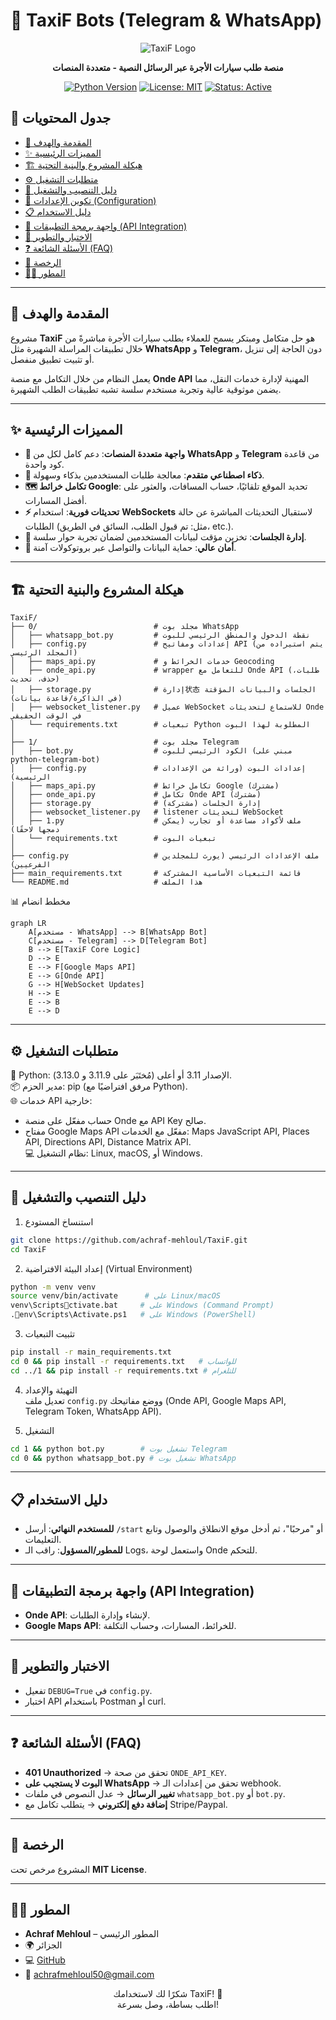 # 🚖 TaxiF Bots (Telegram & WhatsApp)

<div align="center">

![TaxiF Logo](https://via.placeholder.com/150/0088CC/FFFFFF?text=TaxiF)

**منصة طلب سيارات الأجرة عبر الرسائل النصية - متعددة المنصات**

[![Python Version](https://img.shields.io/badge/Python-3.11%2B-blue.svg)](https://www.python.org/)
[![License: MIT](https://img.shields.io/badge/License-MIT-green.svg)](LICENSE)
[![Status: Active](https://img.shields.io/badge/Status-Active%20Development-brightgreen.svg)](https://github.com/achraf-mehloul/TaxiF)

</div>

## 📖 جدول المحتويات
- [🎯 المقدمة والهدف](#-المقدمة-والهدف)
- [✨ المميزات الرئيسية](#-المميزات-الرئيسية)
- [🏗️ هيكلة المشروع والبنية التحتية](#️-هيكلة-المشروع-والبنية-التحتية)
- [⚙️ متطلبات التشغيل](#️-متطلبات-التشغيل)
- [🚀 دليل التنصيب والتشغيل](#-دليل-التنصيب-والتشغيل)
- [🔧 تكوين الإعدادات (Configuration)](#-تكوين-الإعدادات-configuration)
- [📋 دليل الاستخدام](#-دليل-الاستخدام)
- [🔌 واجهة برمجة التطبيقات (API Integration)](#-واجهة-برمجة-التطبيقات-api-integration)
- [🧪 الاختبار والتطوير](#-الاختبار-والتطوير)
- [❓ الأسئلة الشائعة (FAQ)](#-الأسئلة-الشائعة-faq)
- [📄 الرخصة](#-الرخصة)
- [👨‍💻 المطور](#-المطور)

---

## 🎯 المقدمة والهدف

مشروع **TaxiF** هو حل متكامل ومبتكر يسمح للعملاء بطلب سيارات الأجرة مباشرةً من خلال تطبيقات المراسلة الشهيرة مثل **WhatsApp** و **Telegram**، دون الحاجة إلى تنزيل أو تثبيت تطبيق منفصل.

يعمل النظام من خلال التكامل مع منصة **Onde API** المهنية لإدارة خدمات النقل، مما يضمن موثوقية عالية وتجربة مستخدم سلسة تشبه تطبيقات الطلب الشهيرة.

---

## ✨ المميزات الرئيسية

- **📱 واجهة متعددة المنصات**: دعم كامل لكل من **WhatsApp** و **Telegram** من قاعدة كود واحدة.
- **🧠 ذكاء اصطناعي متقدم**: معالجة طلبات المستخدمين بذكاء وسهولة.
- **🗺️ تكامل خرائط Google**: تحديد الموقع تلقائيًا، حساب المسافات، والعثور على أفضل المسارات.
- **⚡ تحديثات فورية**: استخدام **WebSockets** لاستقبال التحديثات المباشرة عن حالة الطلبات (مثل: تم قبول الطلب، السائق في الطريق، etc.).
- **💾 إدارة الجلسات**: تخزين مؤقت لبيانات المستخدمين لضمان تجربة حوار سلسة.
- **🔐 أمان عالي**: حماية البيانات والتواصل عبر بروتوكولات آمنة.

---

## 🏗️ هيكلة المشروع والبنية التحتية

```plaintext
TaxiF/
├── 0/                          # مجلد بوت WhatsApp
│   ├── whatsapp_bot.py         # نقطة الدخول والمنطق الرئيسي للبوت
│   ├── config.py               # إعدادات ومفاتيح API (يتم استيراده من المجلد الرئيسي)
│   ├── maps_api.py             # خدمات الخرائط و Geocoding
│   ├── onde_api.py             # wrapper للتعامل مع Onde API (طلبات، حذف، تحديث)
│   ├── storage.py              # إدارة状态 الجلسات والبيانات المؤقتة (في الذاكرة/قاعدة بيانات)
│   ├── websocket_listener.py   # عميل WebSocket للاستماع لتحديثات Onde في الوقت الحقيقي
│   └── requirements.txt        # تبعيات Python المطلوبة لهذا البوت
│
├── 1/                          # مجلد بوت Telegram
│   ├── bot.py                  # الكود الرئيسي للبوت (مبني على python-telegram-bot)
│   ├── config.py               # إعدادات البوت (وراثة من الإعدادات الرئيسية)
│   ├── maps_api.py             # تكامل خرائط Google (مشترك)
│   ├── onde_api.py             # تكامل Onde API (مشترك)
│   ├── storage.py              # إدارة الجلسات (مشتركة)
│   ├── websocket_listener.py   # listener لتحديثات WebSocket
│   ├── 1.py                    # ملف لأكواد مساعدة أو تجارب (يمكن دمجها لاحقًا)
│   └── requirements.txt        # تبعيات البوت
│
├── config.py                   # ملف الإعدادات الرئيسي (يورث للمجلدين الفرعيين)
├── main_requirements.txt       # قائمة التبعيات الأساسية المشتركة
└── README.md                   # هذا الملف
```

📊 مخطط انضام

```mermaid
graph LR
    A[مستخدم - WhatsApp] --> B[WhatsApp Bot]
    C[مستخدم - Telegram] --> D[Telegram Bot]
    B --> E[TaxiF Core Logic]
    D --> E
    E --> F[Google Maps API]
    E --> G[Onde API]
    G --> H[WebSocket Updates]
    H --> E
    E --> B
    E --> D
```

---

## ⚙️ متطلبات التشغيل
🐍 Python: الإصدار 3.11 أو أعلى (مُختَبَر على 3.11.9 و 3.13.0).  
📦 مدير الحزم: pip (مرفق افتراضيًا مع Python).  
🌐 خدمات API خارجية:  
- حساب مفعّل على منصة Onde مع API Key صالح.  
- مفتاح Google Maps API مفعّل مع الخدمات: Maps JavaScript API, Places API, Directions API, Distance Matrix API.  
💻 نظام التشغيل: Linux, macOS, أو Windows.  

---

## 🚀 دليل التنصيب والتشغيل
1. استنساخ المستودع  
```bash
git clone https://github.com/achraf-mehloul/TaxiF.git
cd TaxiF
```

2. إعداد البيئة الافتراضية (Virtual Environment)  
```bash
python -m venv venv
source venv/bin/activate      # على Linux/macOS
venv\Scriptsctivate.bat     # على Windows (Command Prompt)
.env\Scripts\Activate.ps1   # على Windows (PowerShell)
```

3. تثبيت التبعيات  
```bash
pip install -r main_requirements.txt
cd 0 && pip install -r requirements.txt   # للواتساب
cd ../1 && pip install -r requirements.txt # للتلغرام
```

4. التهيئة والإعداد  
تعديل ملف `config.py` ووضع مفاتيحك (Onde API, Google Maps API, Telegram Token, WhatsApp API).  

5. التشغيل  
```bash
cd 1 && python bot.py        # تشغيل بوت Telegram
cd 0 && python whatsapp_bot.py # تشغيل بوت WhatsApp
```

---

## 📋 دليل الاستخدام
- **للمستخدم النهائي**: أرسل `/start` أو "مرحبًا"، ثم أدخل موقع الانطلاق والوصول وتابع التعليمات.  
- **للمطور/المسؤول**: راقب الـ Logs، واستعمل لوحة Onde للتحكم.  

---

## 🔌 واجهة برمجة التطبيقات (API Integration)
- **Onde API**: لإنشاء وإدارة الطلبات.  
- **Google Maps API**: للخرائط، المسارات، وحساب التكلفة.  

---

## 🧪 الاختبار والتطوير
- تفعيل `DEBUG=True` في `config.py`.  
- اختبار API باستخدام Postman أو curl.  

---

## ❓ الأسئلة الشائعة (FAQ)
- **401 Unauthorized** → تحقق من صحة `ONDE_API_KEY`.  
- **البوت لا يستجيب على WhatsApp** → تحقق من إعدادات الـ webhook.  
- **تغيير الرسائل** → عدل النصوص في ملفات `whatsapp_bot.py` أو `bot.py`.  
- **إضافة دفع إلكتروني** → يتطلب تكامل مع Stripe/Paypal.  

---

## 📄 الرخصة
المشروع مرخص تحت **MIT License**.  

---

## 👨‍💻 المطور
- **Achraf Mehloul** – المطور الرئيسي  
- 🌍 الجزائر  
- 💻 [GitHub](https://github.com/achraf-mehloul)  
- 📧 achrafmehloul50@gmail.com  

<div align="center">

شكرًا لك لاستخدامك TaxiF! 🚕  
اطلب بساطة، وصل بسرعة!  

</div>
